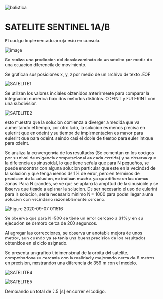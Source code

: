 ![balistica](https://user-images.githubusercontent.com/69157203/91104006-d8528600-e63a-11ea-87f4-b0531ee0dc53.png)


# SATELITE SENTINEL 1A/B

El codigo implementado arroja esto en consola.

![image](https://user-images.githubusercontent.com/69157203/92353457-c222dc00-f0b6-11ea-82e4-6e4c39f0815d.png)


Se realiza una prediccion del desplazamineto de un satelite por medio de una ecuacion diferencila de movimiento. 

Se grafican sus posiciones x, y, z por medio de un archivo de texto .EOF 

![SATELITE1](https://user-images.githubusercontent.com/69157203/92353329-69ebda00-f0b6-11ea-9545-8b919accbd69.png)


Se utilizan los valores iniciales obtenidos anterirmente para comparar la integracion numerica bajo dos metodos distintos. ODEINT y EULERINT con una subdivision. 

![SATELITE2](https://user-images.githubusercontent.com/69157203/92353332-6c4e3400-f0b6-11ea-9a0f-7cbb02b8ca02.png)

esto muestra que la solucion comienza a diverger a medida que va aumentando el tiempo, por otro lado, la solucion es menos precisa en eulerint que en odeint y su tiempo de implementacion es mayor para eulerint que para odeint. seindo casi el doble de tiempo para euler int que para odeint.

Se analiza la convergencia de los resultados (Se comentan en los codigos por su nivel de exigencia computacional en cada corrida) y se observa que la diferencia es sinusoidal, lo que tiene señala que para N pequeños, se puede encontrar con alguna solucion particular que este en la vecindad de la solucion y que tenga menos de 1% de error, pero en terminos de precision de la solucion, no indican mucho, ya que difiere en las demás zonas. Para N grandes, se ve que se aplana la amplitud de la sinusioide y se ibserva que tiende a aplanar la solucion. De ser necesario el uso de eulerint para la solucion, seria necesario minimo N = 1000 para poder llegar a una solucion con vecindario razonablemente cercano. 

![Figure 2020-09-07 011516](https://user-images.githubusercontent.com/69157203/92353898-a3711500-f0b7-11ea-9896-3cf240729c77.png)

Se observa que para N=500 se tiene un error cercano a 31% y en su ejecucion se demoro cerca de 200 segundos.

Al agregar las correcciones, se observa un anotable mejora de unos metros, aun cuando ya se tenia una buena precision de los resultados obtenidos en el ciclo asignado.

Se presenta un grafico tridimensional de la orbita del satelite, comprobadose su cercania con la realidad y mejorando cerca de 8 metros en precision, mostrandon una diferencia de 359 m con el modelo.

![SATELITE4](https://user-images.githubusercontent.com/69157203/92354242-580b3680-f0b8-11ea-8316-afec5eb3183e.png)


![SATELITE5](https://user-images.githubusercontent.com/69157203/92354238-56417300-f0b8-11ea-9c25-6297a8273ccb.png)

Demorando un total de 2.5 [s] en correr el codigo.
